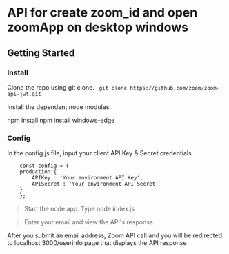 # API for create zoom_id and open zoomApp on desktop windows

>

## Getting Started

### Install

Clone the repo using git clone.
` git clone https://github.com/zoom/zoom-api-jwt.git`

Install the dependent node modules.

npm install
npm install windows-edge

### Config

 In the config.js file, input your client API Key & Secret credentials.
``` 
	const config = {
	production:{	
		APIKey : 'Your environment API Key',
		APISecret : 'Your environment API Secret'
	}
    };
```
> Start the node app.
Type node index.js

> Enter your email and view the API's response.

After you submit an email address, Zoom API call and you will be redirected to localhost:3000/userinfo page that displays the API response



